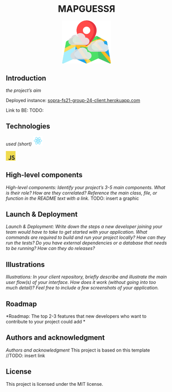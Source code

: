<center>

# MAPGUESSЯ

</center>

<center>
<img width=30%"  src="public/logo.png"/>
</center>

## Introduction
*the project’s aim*

Deployed instance: [sopra-fs21-group-24-client.herokuapp.com](https://sopra-fs21-group-24-client.herokuapp.com/)

Link to BE: TODO:
## Technologies
*used (short)*
<img height="30px" src="https://raw.githubusercontent.com/github/explore/80688e429a7d4ef2fca1e82350fe8e3517d3494d/topics/react/react.png"></img>

<img height="30px" src="https://raw.githubusercontent.com/github/explore/80688e429a7d4ef2fca1e82350fe8e3517d3494d/topics/javascript/javascript.png"></img>


## High-level components
*High-level components: Identify your project’s 3-5 main components. What is their role?
How are they correlated? Reference the main class, file, or function in the README text
with a link.*
TODO: insert a graphic


## Launch & Deployment
*Launch & Deployment: Write down the steps a new developer joining your team would
have to take to get started with your application. What commands are required to build and run your project locally? How can they run the tests? Do you have external dependencies or a database that needs to be running? How can they do releases?*
## Illustrations
*Illustrations: In your client repository, briefly describe and illustrate the main user flow(s) of your interface. How does it work (without going into too much detail)? Feel free to include a few screenshots of your application.*
## Roadmap
*Roadmap: The top 2-3 features that new developers who want to contribute to your project could add
*
## Authors and acknowledgment
*Authors and acknowledgment*
This project is based on this template //TODO: insert link
## License
This project is licensed under the MIT license.
